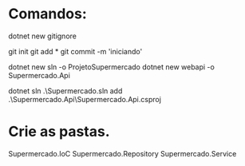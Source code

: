 # Comandos: #

dotnet new gitignore

git init
git add *
git commit -m 'iniciando'

dotnet new sln -o ProjetoSupermercado
dotnet new webapi -o Supermercado.Api

dotnet sln .\Supermercado.sln add .\Supermercado.Api\Supermercado.Api.csproj

# Crie as pastas.

Supermercado.IoC
Supermercado.Repository
Supermercado.Service